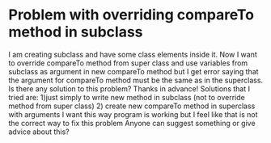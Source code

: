 
# Problem with overriding compareTo method in subclass

I am creating subclass and have some class elements inside it. Now I want to override compareTo method from super class and use variables from subclass as argument in new compareTo method but I get error saying that the argument for compareTo method must be the same as in the superclass.
Is there any solution to this problem?
Thanks in advance!
Solutions that I tried are:
1)just simply to write new method in subclass (not to override method from super class)
2) create new compareTo method in superclass with arguments I want
this way program is working but I feel like that is not the correct way to fix this problem
Anyone can suggest something or give advice about this?

        